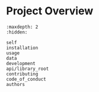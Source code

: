 # Project Overview

```{toctree}
:maxdepth: 2
:hidden:

self
installation
usage
data
development
api/library_root
contributing
code_of_conduct
authors
```

```{include} ../README.md
```
